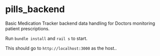 # pills_backend

Basic Medication Tracker backend data handling for Doctors monitoring patient prescriptions.

Run `bundle install` and `rail s` to start.

This should go to `http://localhost:3000` as the host..
